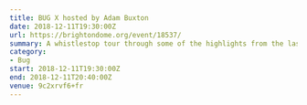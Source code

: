 ```yaml
---
title: BUG X hosted by Adam Buxton
date: 2018-12-11T19:30:00Z
url: https://brightondome.org/event/18537/
summary: A whistlestop tour through some of the highlights from the last ten years of the big-screen music video showcase, BUG.
category:
- Bug
start: 2018-12-11T19:30:00Z
end: 2018-12-11T20:40:00Z
venue: 9c2xrvf6+fr
---
```

